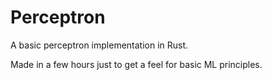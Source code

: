 # Perceptron
A basic perceptron implementation in Rust.

Made in a few hours just to get a feel for basic ML principles.
